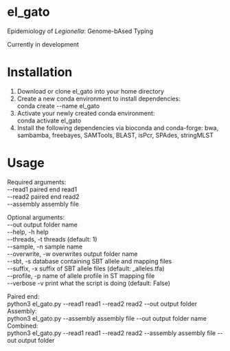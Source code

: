 # el_gato
Epidemiology of *Legionella*: Genome-bAsed Typing

Currently in development

# Installation 
  1. Download or clone el_gato into your home directory
  2. Create a new conda environment to install dependencies:  
      conda create --name el_gato
  3. Activate your newly created conda environment:  
      conda activate el_gato
  4. Install the following dependencies via bioconda and conda-forge:  bwa, sambamba, freebayes, SAMTools, BLAST, isPcr, SPAdes, stringMLST

# Usage

Required arguments:  
--read1 paired end read1  
--read2 paired end read2  
--assembly assembly file  

Optional arguments:   
--out output folder name  
--help, -h help  
--threads, -t threads (default: 1)  
--sample, -n sample name  
--overwrite, -w overwrites output folder name  
--sbt, -s database containing SBT allele and mapping files  
--suffix, -x suffix of SBT allele files (default: _alleles.tfa)  
--profile, -p name of allele profile in ST mapping file  
--verbose -v print what the script is doing (default: False)  

Paired end:  
   python3 el_gato.py --read1 read1 --read2 read2 --out output folder 
Assembly:  
   python3 el_gato.py --assembly assembly file --out output folder name 
Combined:  
   python3 el_gato.py --read1 read1 --read2 read2 --assembly assembly file --out output folder
